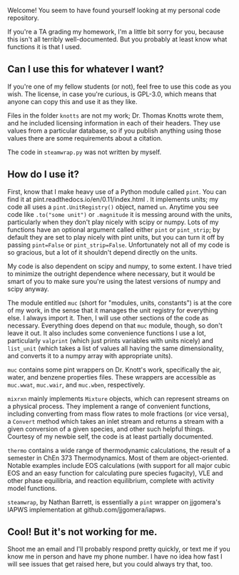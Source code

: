 Welcome! You seem to have found yourself looking at my personal code repository.

If you're a TA grading my homework, I'm a little bit sorry for you, because this isn't all terribly well-documented. But you probably at least know what functions it is that I used.

## Can I use this for whatever I want?
If you're one of my fellow students (or not), feel free to use this code as you wish. The license, in case you're curious, is GPL-3.0, which means that anyone can copy this and use it as they like.

Files in the folder `knotts` are not my work; Dr. Thomas Knotts wrote them, and he included licensing information in each of their headers. They use values from a particular database, so if you publish anything using those values there are some requirements about a citation.

The code in `steamwrap.py` was not written by myself.

## How do I use it?

First, know that I make heavy use of a Python module called `pint`. You can find it at pint.readthedocs.io/en/0.11/index.html . It implements units; my code all uses a `pint.UnitRegistry()` object, named `un`. Anytime you see code like `.to("some unit")` or `.magnitude` it is messing around with the units, particularly when they don't play nicely with scipy or numpy. Lots of my functions have an optional argument called either `pint` or `pint_strip`; by default they are set to play nicely with pint units, but you can turn it off by passing `pint=False` or `pint_strip=False`. Unfortunately not all of my code is so gracious, but a lot of it shouldn't depend directly on the units.

My code is also dependent on scipy and numpy, to some extent. I have tried to minimize the outright dependence where necessary, but it would be smart of you to make sure you're using the latest versions of numpy and scipy anyway.

The module entitled `muc` (short for "modules, units, constants") is at the core of my work, in the sense that it manages the unit registry for everything else. I always import it. Then, I will use other sections of the code as necessary. Everything does depend on that `muc` module, though, so don't leave it out. It also includes some convenience functions I use a lot, particularly `valprint` (which just prints variables with units nicely) and `list_unit` (which takes a list of values all having the same dimensionality, and converts it to a numpy array with appropriate units).

`muc` contains some pint wrappers on Dr. Knott's work, specifically the air, water, and benzene properties files. These wrappers are accessible as `muc.wwat`, `muc.wair`, and `muc.wben`, respectively.

`mixrxn` mainly implements `Mixture` objects, which can represent streams on a physical process. They implement a range of convenient functions, including converting from mass flow rates to mole fractions (or vice versa), a `Convert` method which takes an inlet stream and returns a stream with a given conversion of a given species, and other such helpful things. Courtesy of my newbie self, the code is at least partially documented.

`thermo` contains a wide range of thermodynamic calculations, the result of a semester in ChEn 373 Thermodynamics. Most of them are object-oriented. Notable examples include EOS calculations (with support for all major cubic EOS and an easy function for calculating pure species fugacity), VLE and other phase equilibria, and reaction equilibrium, complete with activity model functions.

`steamwrap`, by Nathan Barrett, is essentially a `pint` wrapper on jjgomera's IAPWS implementation at github.com/jjgomera/iapws.

## Cool! But it's not working for me.

Shoot me an email and I'll probably respond pretty quickly, or text me if you know me in person and have my phone number. I have no idea how fast I will see issues that get raised here, but you could always try that, too.
